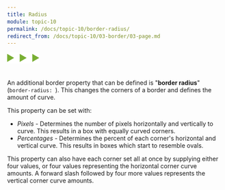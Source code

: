 ```yaml
---
title: Radius
module: topic-10
permalink: /docs/topic-10/border-radius/
redirect_from: /docs/topic-10/03-border/03-page.md
---
```


<img src="./../../../img/arrow-divider.svg" style="width: 75px; border: none; margin: 0px 0 20px 0" />

An additional border property that can be defined is "**border radius**" (`border-radius: `). This changes the corners of a border and defines the amount of curve.

This property can be set with:

- _Pixels_ - Determines the number of pixels horizontally and vertically to curve. This results in a box with equally curved corners.
- _Percentages_ - Determines the percent of each corner's horizontal and vertical curve. This results in boxes which start to resemble ovals.

This property can also have each corner set all at once by supplying either four values, or four values representing the horizontal corner curve amounts. A forward slash followed by four more values represents the vertical corner curve amounts.

<div class="codepen-embed">
  <p data-height="600" data-theme-id="30567" data-slug-hash="OOWPag" data-default-tab="css,result" data-user="Media-Ed-Online" data-embed-version="2" data-pen-title="[Topic-09] Borders, Pt. 2" class="codepen"></p>
</div>

